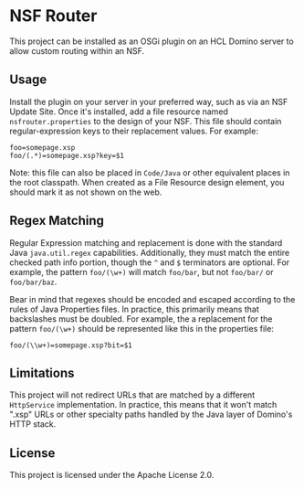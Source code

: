 # NSF Router

This project can be installed as an OSGi plugin on an HCL Domino server to allow custom routing within an NSF.

## Usage

Install the plugin on your server in your preferred way, such as via an NSF Update Site. Once it's installed, add a file resource named `nsfrouter.properties` to the design of your NSF. This file should contain regular-expression keys to their replacement values. For example:

```
foo=somepage.xsp
foo/(.*)=somepage.xsp?key=$1
```

Note: this file can also be placed in `Code/Java` or other equivalent places in the root classpath. When created as a File Resource design element, you should mark it as not shown on the web.

## Regex Matching

Regular Expression matching and replacement is done with the standard Java `java.util.regex` capabilities. Additionally, they must match the entire checked path info portion, though the `^` and `$` terminators are optional. For example, the pattern `foo/(\w+)` will match `foo/bar`, but not `foo/bar/` or `foo/bar/baz`.

Bear in mind that regexes should be encoded and escaped according to the rules of Java Properties files. In practice, this primarily means that backslashes must be doubled. For example, the a replacement for the pattern `foo/(\w+)` should be represented like this in the properties file:

```
foo/(\\w+)=somepage.xsp?bit=$1
```

## Limitations

This project will not redirect URLs that are matched by a different `HttpService` implementation. In practice, this means that it won't match ".xsp" URLs or other specialty paths handled by the Java layer of Domino's HTTP stack.

## License

This project is licensed under the Apache License 2.0.
